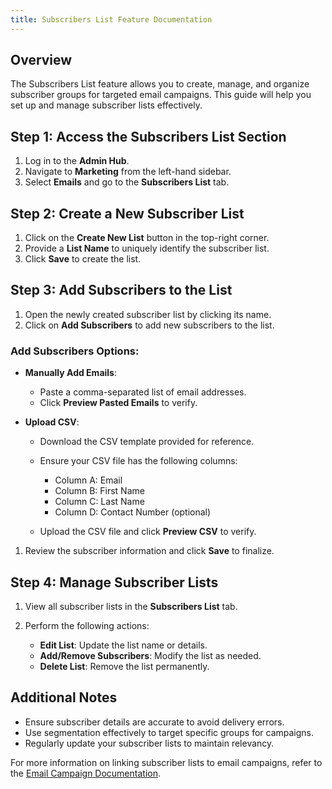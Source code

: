 ```yaml
---
title: Subscribers List Feature Documentation
---
```

## Overview

The Subscribers List feature allows you to create, manage, and organize subscriber groups for targeted email campaigns. This guide will help you set up and manage subscriber lists effectively.

## Step 1: Access the Subscribers List Section

1. Log in to the **Admin Hub**.
2. Navigate to **Marketing** from the left-hand sidebar.
3. Select **Emails** and go to the **Subscribers List** tab.

## Step 2: Create a New Subscriber List

1. Click on the **Create New List** button in the top-right corner.
2. Provide a **List Name** to uniquely identify the subscriber list.
3. Click **Save** to create the list.

## Step 3: Add Subscribers to the List

1. Open the newly created subscriber list by clicking its name.
2. Click on **Add Subscribers** to add new subscribers to the list.

### Add Subscribers Options:

* **Manually Add Emails**:

  * Paste a comma-separated list of email addresses.
  * Click **Preview Pasted Emails** to verify.
* **Upload CSV**:

  * Download the CSV template provided for reference.
  * Ensure your CSV file has the following columns:

    * Column A: Email
    * Column B: First Name
    * Column C: Last Name
    * Column D: Contact Number (optional)
  * Upload the CSV file and click **Preview CSV** to verify.

1. Review the subscriber information and click **Save** to finalize.

## Step 4: Manage Subscriber Lists

1. View all subscriber lists in the **Subscribers List** tab.
2. Perform the following actions:

   * **Edit List**: Update the list name or details.
   * **Add/Remove Subscribers**: Modify the list as needed.
   * **Delete List**: Remove the list permanently.

## Additional Notes

* Ensure subscriber details are accurate to avoid delivery errors.
* Use segmentation effectively to target specific groups for campaigns.
* Regularly update your subscriber lists to maintain relevancy.

For more information on linking subscriber lists to email campaigns, refer to the [Email Campaign Documentation](https://smarthostly-docs.netlify.app/docs/entries/email-campaign-feature-documentation).
